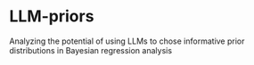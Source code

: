 # LLM-priors
Analyzing the potential of using LLMs to chose informative prior distributions in Bayesian regression analysis
